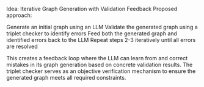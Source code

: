 Idea: Iterative Graph Generation with Validation Feedback
Proposed approach:

Generate an initial graph using an LLM
Validate the generated graph using a triplet checker to identify errors
Feed both the generated graph and identified errors back to the LLM
Repeat steps 2-3 iteratively until all errors are resolved

This creates a feedback loop where the LLM can learn from and correct mistakes in its graph generation based on concrete validation results. The triplet checker serves as an objective verification mechanism to ensure the generated graph meets all required constraints.